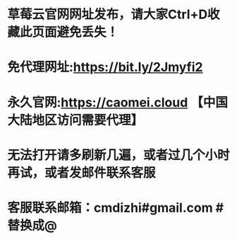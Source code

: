 # 草莓云官网网址发布，请大家Ctrl+D收藏此页面避免丢失！

# 免代理网址:https://bit.ly/2Jmyfi2

# 永久官网:https://caomei.cloud 【中国大陆地区访问需要代理】

# 无法打开请多刷新几遍，或者过几个小时再试，或者发邮件联系客服
# 客服联系邮箱：cmdizhi#gmail.com #替换成@
